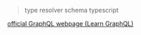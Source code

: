 >type
>resolver
>schema
>typescript

[official GraphQL webpage (Learn GraphQL)](https://graphql.org/learn/schema/)

<!--stackedit_data:
eyJoaXN0b3J5IjpbLTE2OTY4NDIyMjIsLTgzNzEwOTU1NCwtMj
A4ODc0NjYxMl19
-->